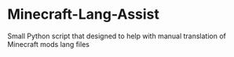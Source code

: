 # Minecraft-Lang-Assist
Small Python script that designed to help with manual translation of Minecraft mods lang files
